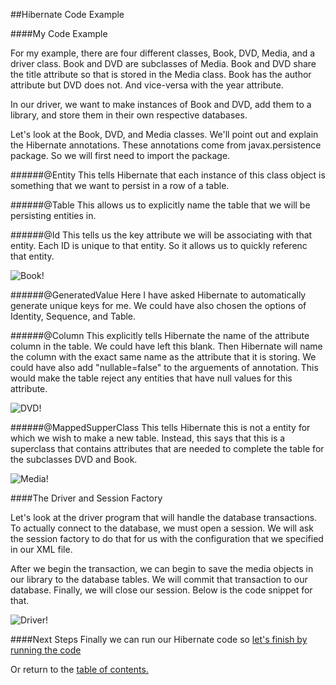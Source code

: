 ##Hibernate Code Example

####My Code Example

For my example, there are four different classes, Book, DVD, Media, and a driver class.
Book and DVD are subclasses of Media. Book and DVD share the title attribute so that is
stored in the Media class. Book has the author attribute but DVD does not. And vice-versa
with the year attribute.

In our driver, we want to make instances of Book and DVD, add them to a library, and 
store them in their own respective databases.

Let's look at the Book, DVD, and Media classes. We'll point out and explain the 
Hibernate annotations. These annotations come from javax.persistence package. So
we will first need to import the package.

######@Entity
This tells Hibernate that each instance of this class object is something that we
want to persist in a row of a table.

######@Table
This allows us to explicitly name the table that we will be persisting entities in.

######@Id
This tells us the key attribute we will be associating with that entity. Each ID is
unique to that entity. So it allows us to quickly referenc that entity.

![Book!](https://github.com/trekbaum/present/blob/master/orm/resourses/book.png "Book")

######@GeneratedValue
Here I have asked Hibernate to automatically generate unique keys for me.
We could have also chosen the options of Identity, Sequence, and Table.

######@Column
This explicitly tells Hibernate the name of the attribute column in the table. We could have
left this blank. Then Hibernate will name the column with the exact same name as
the attribute that it is storing. We could have also add "nullable=false" to the
arguements of annotation. This would make the table reject any entities that have
null values for this attribute.

![DVD!](https://github.com/trekbaum/present/blob/master/orm/resourses/dvd.png "DVD")

######@MappedSupperClass
This tells Hibernate this is not a entity for which we wish to make a new table. Instead,
this says that this is a superclass that contains attributes that are needed to complete
the table for the subclasses DVD and Book. 

![Media!](https://github.com/trekbaum/present/blob/master/orm/resourses/media.png "Media")

####The Driver and Session Factory

Let's look at the driver program that will handle the database transactions. To
actually connect to the database, we must open a session. We will ask the session
factory to do that for us with the configuration that we specified in our XML file.

After we begin the transaction, we can begin to save the media objects in our library
to the database tables. We will commit that transaction to our database. Finally,
we will close our session. Below is the code snippet for that.

![Driver!](https://github.com/trekbaum/present/blob/master/orm/resourses/driver.png "Media")

####Next Steps
Finally we can run our Hibernate code so [let's finish by running the code](https://github.com/trekbaum/present/blob/master/orm/run.md)

Or return to the [table of contents.](https://github.com/trekbaum/present/blob/master/orm/README.md)
